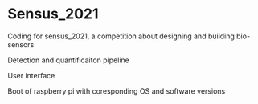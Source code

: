 # Sensus_2021
Coding for sensus_2021, a competition about designing and building bio-sensors

Detection and quantificaiton pipeline

User interface

Boot of raspberry pi with coresponding OS and software versions
